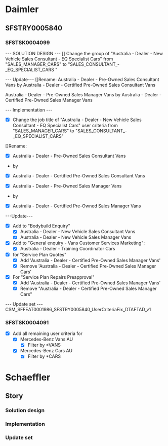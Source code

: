 # Daimler

## SFSTRY0005840

### SFSTSK0004099

--- SOLUTION DESIGN ---
[] Change the group of "Australia - Dealer - New Vehicle Sales Consultant - EQ Specialist Cars" from "SALES_MANAGER_CARS" to "SALES_CONSULTANT_-_EQ_SPECIALIST_CARS "

--- Update---
[]Rename:
Australia - Dealer - Pre-Owned Sales Consultant Vans
by
Australia - Dealer - Certified Pre-Owned Sales Consultant Vans

Australia - Dealer - Pre-Owned Sales Manager Vans
by
Australia - Dealer - Certified Pre-Owned Sales Manager Vans


--- Implementation ---
- [x] Change the job title of "Australia - Dealer - New Vehicle Sales Consultant - EQ Specialist Cars" user criteria from "SALES_MANAGER_CARS" to "SALES_CONSULTANT_-_EQ_SPECIALIST_CARS"

[]Rename:
- [x] Australia - Dealer - Pre-Owned Sales Consultant Vans
- by
- [x] Australia - Dealer - Certified Pre-Owned Sales Consultant Vans

- [x] Australia - Dealer - Pre-Owned Sales Manager Vans
- by
- [x] Australia - Dealer - Certified Pre-Owned Sales Manager Vans

---Update---
- [x] Add to "Bodybuild Enquiry"
	- [x] Australia - Dealer - New Vehicle Sales Consultant Vans
	- [x] Australia - Dealer - New Vehicle Sales Manager Vans

- [x] Add to "General enquiry - Vans Customer Services Marketing":
	- [x] Australia - Dealer - Training Coordinator Cars

- [x] for "Service Plan Quotes"
	- [x] Add 'Australia - Dealer - Certified Pre-Owned Sales Manager Vans'
	- [x] Remove 'Australia - Dealer - Certified Pre-Owned Sales Manager Cars'

- [x] For "Service Plan Repairs Preapproval"
	- [x] Add 'Australia - Dealer - Certified Pre-Owned Sales Manager Vans'
	- [x] Remove "Australia - Dealer - Certified Pre-Owned Sales Manager Cars" 

--- Update set ---
CSM_SFFEAT0001986_SFSTRY0005840_UserCriteriaFix_DTAFTAD_v1


### SFSTSK0004091

- [x] Add all remaining user criteria for
	- [x] Mercedes-Benz Vans AU
		- [x] Filter by *VANS
	- [x] Mercedes-Benz Cars AU
		- [x] Filter by *CARS

# Schaeffler

## Story

### Solution design

### Implementation

### Update set